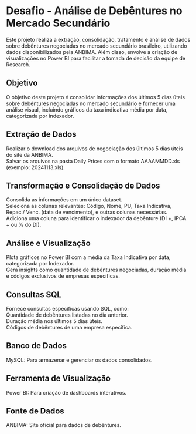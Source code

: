 # Desafio - Análise de Debêntures no Mercado Secundário
Este projeto realiza a extração, consolidação, tratamento e análise de dados sobre debêntures negociadas no mercado secundário brasileiro, utilizando dados disponibilizados pela ANBIMA. Além disso, envolve a criação de visualizações no Power BI para facilitar a tomada de decisão da equipe de Research.
## Objetivo
O objetivo deste projeto é consolidar informações dos últimos 5 dias úteis sobre debêntures negociadas no mercado secundário e fornecer uma análise visual, incluindo gráficos da taxa indicativa média por data, categorizada por indexador.
## Extração de Dados
Realizar o download dos arquivos de negociação dos últimos 5 dias úteis do site da ANBIMA.<br>
Salvar os arquivos na pasta Daily Prices com o formato AAAAMMDD.xls (exemplo: 20241113.xls).
## Transformação e Consolidação de Dados
Consolida as informações em um único dataset.<br>
Seleciona as colunas relevantes: Código, Nome, PU, Taxa Indicativa, Repac./ Venc. (data de vencimento), e outras colunas necessárias.<br>
Adiciona uma coluna para identificar o indexador da debênture (DI +, IPCA + ou % do DI).
## Análise e Visualização
Plota gráficos no Power BI com a média da Taxa Indicativa por data, categorizada por Indexador.<br>
Gera insights como quantidade de debêntures negociadas, duração média e códigos exclusivos de empresas específicas.
## Consultas SQL
Fornece consultas específicas usando SQL, como:<br>
Quantidade de debêntures listadas no dia anterior.<br>
Duração média nos últimos 5 dias úteis.<br>
Códigos de debêntures de uma empresa específica.
## Banco de Dados
MySQL: Para armazenar e gerenciar os dados consolidados.
## Ferramenta de Visualização
Power BI: Para criação de dashboards interativos.
## Fonte de Dados
ANBIMA: Site oficial para dados de debêntures.
